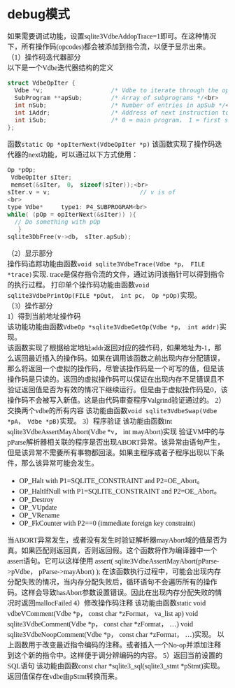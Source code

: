# debug模式
<font face="微软雅黑" size="3px">

如果需要调试功能，设置sqlite3VdbeAddopTrace=1即可。在这种情况下，所有操作码(opcodes)都会被添加到指令流，以便于显示出来。  
（1）操作码迭代器部分  
以下是一个Vdbe迭代器结构的定义  
```c
struct VdbeOpIter {
  Vdbe *v;                   /* Vdbe to iterate through the opcodes of */<br>
  SubProgram **apSub;        /* Array of subprograms */<br>
  int nSub;                  /* Number of entries in apSub */<br>
  int iAddr;                 /* Address of next instruction to return */<br>
  int iSub;                  /* 0 = main program， 1 = first sub-program etc。 */
};
```
函数`static Op *opIterNext(VdbeOpIter *p)`
该函数实现了操作码迭代器的next功能，可以通过以下方式使用：
```c
Op *pOp;
 VdbeOpIter sIter;
 memset(&sIter， 0， sizeof(sIter));<br>
sIter.v = v;                         // v is of
<br>
type Vdbe*     type1: P4_SUBPROGRAM<br>
while( (pOp = opIterNext(&sIter)) ){
  // Do something with pOp
   }
sqlite3DbFree(v->db， sIter.apSub);
```
（2）显示部分  
操作码追踪功能由函数`void sqlite3VdbeTrace(Vdbe *p， FILE *trace)`实现.
trace是保存指令流的文件，通过访问该指针可以得到指令的执行过程。
打印单个操作码功能由函数`void sqlite3VdbePrintOp(FILE *pOut， int pc， Op *pOp)`实现。  
（3）操作部分  
1）得到当前地址操作码  
该功能功能由函数`VdbeOp *sqlite3VdbeGetOp(Vdbe *p， int addr)`实现。  
该函数实现了根据给定地址addr返回对应的操作码，如果地址为-1，那么返回最近插入的操作码。如果在调用该函数之前出现内存分配错误，那么将返回一个虚拟的操作码，尽管该操作码是一个可写的值，但是该操作码是只读的。返回的虚拟操作码可以保证在出现内存不足错误且不验证返回值是否为有效的情况下继续运行。但是由于虚拟操作码是0，该操作码不会被写入新值。这是由代码审查程序Valgrind验证通过的。
2）交换两个vdbe的所有内容
该功能由函数`void sqlite3VdbeSwap(Vdbe *pA， Vdbe *pB)`实现。
3）程序验证
该功能由函数int sqlite3VdbeAssertMayAbort(Vdbe *v， int mayAbort)实现
验证VM中的与pParse解析器相关联的程序是否出现ABORT异常。该异常由语句产生，但是该异常不需要所有事物都回滚。如果主程序或者子程序出现以下条件，那么该异常可能会发生。
* OP_Halt with P1=SQLITE_CONSTRAINT and P2=OE_Abort。
* OP_HaltIfNull with P1=SQLITE_CONSTRAINT and P2=OE_Abort。
* OP_Destroy
* OP_VUpdate
* OP_VRename
* OP_FkCounter with P2==0 (immediate foreign key constraint)

当ABORT异常发生，或者没有发生时验证解析器mayAbort域的值是否为真。如果匹配则返回真，否则返回假。这个函数将作为编译器中一个assert语句。它可以这样使用
assert( sqlite3VdbeAssertMayAbort(pParse->pVdbe， pParse->mayAbort) );
在该函数执行过程中，可能会出现内存分配失败的情况，当内存分配失败后，循环语句不会遍历所有的操作码。这样会导致hasAbort参数设置错误。因此在出现内存分配失败的情况时返回mallocFailed
4）修改操作码注释
该功能由函数static void vdbeVComment(Vdbe *p， const char *zFormat， va_list ap)
void sqlite3VdbeComment(Vdbe *p， const char *zFormat， …)
void sqlite3VdbeNoopComment(Vdbe *p， const char *zFormat， …)实现。
以上函数用于改变最近指令编码的注释。或者插入一个No-op并添加注释到这个新的指令中。这样便于调分辨编码的内容。
5）返回当前设置的SQL语句
该功能由函数const char *sqlite3_sql(sqlite3_stmt *pStmt)实现。
返回值保存在vdbe由pStmt转换而来。
